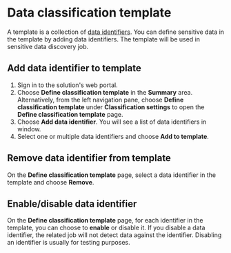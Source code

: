 # Data classification template
A template is a collection of [data identifiers](data-identifiers.md). You can define sensitive data in the template by adding data identifiers. The template will be used in sensitive data discovery job. 

## Add data identifier to template

1. Sign in to the solution's web portal.
2. Choose **Define classification template** in the **Summary** area. Alternatively, from the left navigation pane, choose **Define classification template** under **Classification settings** to open the **Define classification template** page.
3. Choose **Add data identifier**. You will see a list of data identifiers in window. 
4. Select one or multiple data identifiers and choose **Add to template**. 

## Remove data identifier from template

On the **Define classification template** page, select a data identifier in the template and choose **Remove**. 

## Enable/disable data identifier

On the **Define classification template** page, for each identifier in the template, you can choose to **enable** or disable it. If you disable a data identifier, the related job will not detect data against the identifier. Disabling an identifier is usually for testing purposes.

